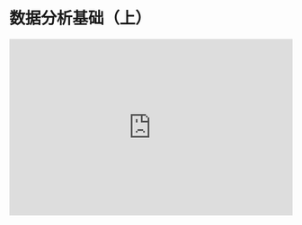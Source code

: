 # 数据分析基础（上）

<embed type="application/pdf" width="100%" style="aspect-ratio: 16/10;" src="https://r2.leovan.tech/ds-r/lecture/03-data-analytics-introduction-part-1.pdf#navpanes=0&view=Fit">

